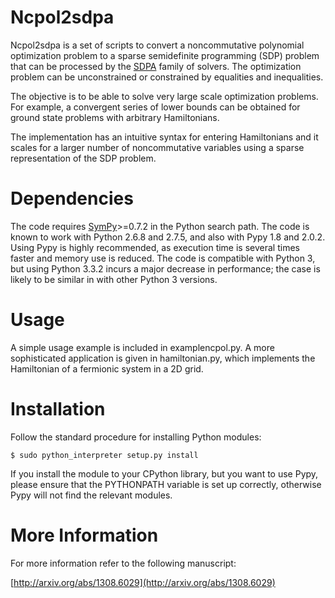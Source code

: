 Ncpol2sdpa
==
Ncpol2sdpa is a set of scripts to convert a noncommutative polynomial optimization problem to a sparse semidefinite programming (SDP) problem that can be processed by the [SDPA](http://sdpa.sourceforge.net/) family of solvers. The optimization problem can be unconstrained or constrained by equalities and inequalities.

The objective is to be able to solve very large scale optimization problems. For example, a convergent series of lower bounds can be obtained for ground state problems with arbitrary Hamiltonians.

The implementation has an intuitive syntax for entering Hamiltonians and it scales for a larger number of noncommutative variables using a sparse representation of the SDP problem. 

Dependencies
==
The code requires [SymPy](http://sympy.org/)>=0.7.2 in the Python search path. The code is known to work with Python 2.6.8 and 2.7.5, and also with Pypy 1.8 and 2.0.2. Using Pypy is highly recommended, as execution time is several times faster and memory use is reduced. The code is compatible with Python 3, but using Python 3.3.2 incurs a major decrease in performance; the case is likely to be similar in with other Python 3 versions.

Usage
==
A simple usage example is included in examplencpol.py. A more sophisticated application is given in hamiltonian.py, which implements the Hamiltonian of a fermionic system in a 2D grid.

Installation
==
Follow the standard procedure for installing Python modules:

    $ sudo python_interpreter setup.py install

If you install the module to your CPython library, but you want to use Pypy, please ensure that the PYTHONPATH variable is set up correctly, otherwise Pypy will not find the relevant modules.

More Information
==
For more information refer to the following manuscript:

[http://arxiv.org/abs/1308.6029](http://arxiv.org/abs/1308.6029)

